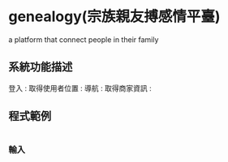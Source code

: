 # genealogy(宗族親友搏感情平臺)
a platform that connect people in their family

## 系統功能描述

登入 : 
取得使用者位置 : 
導航 : 
取得商家資訊 : 

## 程式範例

```js

```

### 輸入
